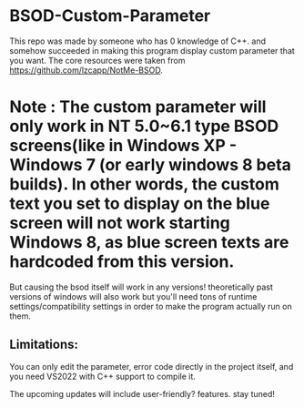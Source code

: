 # BSOD-Custom-Parameter

This repo was made by someone who has 0 knowledge of C++. and somehow succeeded in making this program display custom parameter that you want.
The core resources were taken from https://github.com/lzcapp/NotMe-BSOD.

# Note : The custom parameter will only work in NT 5.0~6.1 type BSOD screens(like in Windows XP - Windows 7 (or early windows 8 beta builds). In other words, the custom text you set to display on the blue screen will not work starting Windows 8, as blue screen texts are hardcoded from this version.

But causing the bsod itself will work in any versions! theoretically past versions of windows will also work but you'll need tons of runtime settings/compatibility settings in order to make the program actually run on them.

## Limitations:
You can only edit the parameter, error code directly in the project itself, and you need VS2022 with C++ support to compile it.

The upcoming updates will include user-friendly? features. stay tuned!
